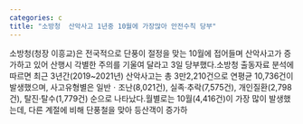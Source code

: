 ```yaml
---
categories: c
title: "소방청  산악사고 1년중 10월에 가장많아 안전수칙 당부"
---
```

소방청(청장 이흥교)은 전국적으로 단풍이 절정을 맞는 10월에 접어들며 산악사고가 증가하고 있어 산행시 각별한 주의를 기울여 달라고 3일 당부했다.소방청 출동자료 분석에 따르면 최근 3년간(2019~2021년) 산악사고는 총 3만2,210건으로 연평균 10,736건이 발생했으며, 사고유형별은 일반ㆍ조난(8,021건), 실족&#8231;추락(7,575건), 개인질환(2,798건), 탈진&#8231;탈수(1,779건) 순으로 나타났다.월별로는 10월(4,416건)이 가장 많이 발생했는데, 다른 계절에 비해 단풍철을 맞아 등산객이 증가하